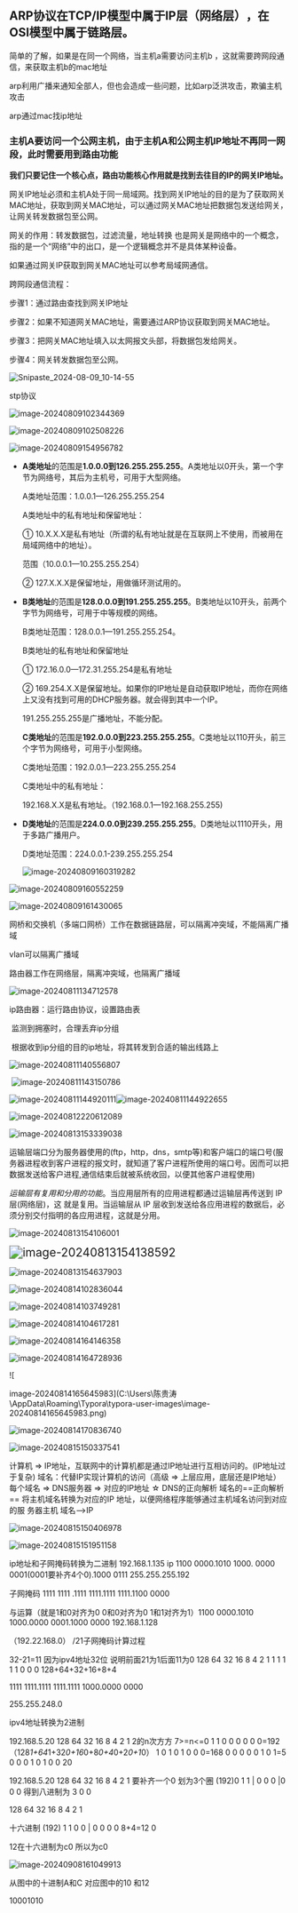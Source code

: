 ## **ARP协议在TCP/IP模型中属于IP层（‌网络层）‌，‌在OSI模型中属于链路层。‌**



简单的了解，如果是在同一个网络，当主机a需要访问主机b ，这就需要跨网段通信，来获取主机b的mac地址

arp利用广播来通知全部人，但也会造成一些问题，比如arp泛洪攻击，欺骗主机攻击

arp通过mac找ip地址



### **主机A要访问一个公网主机，由于主机A和公网主机IP地址不再同一网段，此时需要用到路由功能**

**我们只要记住一个核心点，路由功能核心作用就是找到去往目的IP的网关IP地址。**

网关IP地址必须和主机A处于同一局域网。找到网关IP地址的目的是为了获取网关MAC地址，获取到网关MAC地址，可以通过网关MAC地址把数据包发送给网关，让网关转发数据包至公网。

网关的作用：转发数据包，过滤流量，地址转换 也是网关是网络中的一个概念，指的是一个“网络”中的出口，是一个逻辑概念并不是具体某种设备。

如果通过网关IP获取到网关MAC地址可以参考局域网通信。

跨网段通信流程：

步骤1：通过路由查找到网关IP地址

步骤2：如果不知道网关MAC地址，需要通过ARP协议获取到网关MAC地址。

步骤3：把网关MAC地址填入以太网报文头部，将数据包发给网关。

步骤4：网关转发数据包至公网。

![Snipaste_2024-08-09_10-14-55](C:\Users\陈贵涛\Pictures\Screenshots\Snipaste_2024-08-09_10-14-55.png)

stp协议

![image-20240809102344369](C:\Users\陈贵涛\AppData\Roaming\Typora\typora-user-images\image-20240809102344369.png)



![image-20240809102508226](C:\Users\陈贵涛\AppData\Roaming\Typora\typora-user-images\image-20240809102508226.png)

![image-20240809154956782](C:\Users\陈贵涛\AppData\Roaming\Typora\typora-user-images\image-20240809154956782.png)

- **A类地址**的范围是**1.0.0.0到126.255.255.255**。‌A类地址以0开头，‌第一个字节为网络号，‌其后为主机号，‌可用于大型网络。‌

  A类地址范围：1.0.0.1—126.255.255.254

  A类地址中的私有地址和保留地址：

  ① 10.X.X.X是私有地址（所谓的私有地址就是在互联网上不使用，而被用在局域网络中的地址）。

  范围（10.0.0.1—10.255.255.254）

  ② 127.X.X.X是保留地址，用做循环测试用的。

- **B类地址**的范围是**128.0.0.0到191.255.255.255**。‌B类地址以10开头，‌前两个字节为网络号，‌可用于中等规模的网络。‌

  B类地址范围：128.0.0.1—191.255.255.254。

  

  

  B类地址的私有地址和保留地址

  ① 172.16.0.0—172.31.255.254是私有地址

  ② 169.254.X.X是保留地址。如果你的IP地址是自动获取IP地址，而你在网络上又没有找到可用的DHCP服务器。就会得到其中一个IP。

  191.255.255.255是广播地址，不能分配。

  **C类地址**的范围是**192.0.0.0到223.255.255.255**。‌C类地址以110开头，‌前三个字节为网络号，‌可用于小型网络。‌

  C类地址范围：192.0.0.1—223.255.255.254

  C类地址中的私有地址：

  192.168.X.X是私有地址。（192.168.0.1—192.168.255.255)

- **D类地址**的范围是**224.0.0.0到239.255.255.255**。‌D类地址以1110开头，‌用于多路广播用户。‌

  D类地址范围：224.0.0.1-239.255.255.254

  ![image-20240809160319282](C:\Users\陈贵涛\AppData\Roaming\Typora\typora-user-images\image-20240809160319282.png)

![image-20240809160552259](C:\Users\陈贵涛\AppData\Roaming\Typora\typora-user-images\image-20240809160552259.png)

![image-20240809161430065](C:\Users\陈贵涛\AppData\Roaming\Typora\typora-user-images\image-20240809161430065.png)

网桥和交换机（多端口网桥）工作在数据链路层，可以隔离冲突域，不能隔离广播域

vlan可以隔离广播域

路由器工作在网络层，隔离冲突域，也隔离广播域

![image-20240811134712578](C:\Users\陈贵涛\AppData\Roaming\Typora\typora-user-images\image-20240811134712578.png)

ip路由器：运行路由协议，设置路由表 

​                   监测到拥塞时，合理丢弃ip分组

​                   根据收到ip分组的目的ip地址，将其转发到合适的输出线路上

![image-20240811140556807](C:\Users\陈贵涛\AppData\Roaming\Typora\typora-user-images\image-20240811140556807.png)

​                                  ![image-20240811143150786](C:\Users\陈贵涛\AppData\Roaming\Typora\typora-user-images\image-20240811143150786.png)

![image-20240811144920111](C:\Users\陈贵涛\AppData\Roaming\Typora\typora-user-images\image-20240811144920111.png)![image-20240811144922655](C:\Users\陈贵涛\AppData\Roaming\Typora\typora-user-images\image-20240811144922655.png)

![image-20240812220612089](C:\Users\陈贵涛\AppData\Roaming\Typora\typora-user-images\image-20240812220612089.png)

![image-20240813153339038](C:\Users\陈贵涛\AppData\Roaming\Typora\typora-user-images\image-20240813153339038.png)

运输层端口分为服务器使用的(ftp，http，dns，smtp等)和客户端口的端口号(服务器进程收到客户进程的报文时，就知道了客户进程所使用的端口号。因而可以把数据发送给客户进程,通信结束后就被系统收回，以便其他客户进程使用)

*运输层有复用和分用的功能*。当应用层所有的应用进程都通过运输层再传送到 IP 层(网络层)，这	就是复用。当运输层从 IP 层收到发送给各应用进程的数据后，必须分别交付指明的各应用进程，这就是分用。

![image-20240813154106001](C:\Users\陈贵涛\AppData\Roaming\Typora\typora-user-images\image-20240813154106001.png)

<img src="C:\Users\陈贵涛\AppData\Roaming\Typora\typora-user-images\image-20240813154138592.png" alt="image-20240813154138592" style="zoom: 150%;" />

![image-20240813154637903](C:\Users\陈贵涛\AppData\Roaming\Typora\typora-user-images\image-20240813154637903.png)

![image-20240814102836044](C:\Users\陈贵涛\AppData\Roaming\Typora\typora-user-images\image-20240814102836044.png)

![image-20240814103749281](C:\Users\陈贵涛\AppData\Roaming\Typora\typora-user-images\image-20240814103749281.png)

![image-20240814104617281](C:\Users\陈贵涛\AppData\Roaming\Typora\typora-user-images\image-20240814104617281.png)

![image-20240814164146358](C:\Users\陈贵涛\AppData\Roaming\Typora\typora-user-images\image-20240814164146358.png)

![image-20240814164728936](C:\Users\陈贵涛\AppData\Roaming\Typora\typora-user-images\image-20240814164728936.png)		

![

image-20240814165645983](C:\Users\陈贵涛\AppData\Roaming\Typora\typora-user-images\image-20240814165645983.png)

![image-20240814170836740](C:\Users\陈贵涛\AppData\Roaming\Typora\typora-user-images\image-20240814170836740.png)

![image-20240815150337541](C:\Users\陈贵涛\AppData\Roaming\Typora\typora-user-images\image-20240815150337541.png)

计算机 => IP地址，互联⽹中的计算机都是通过IP地址进⾏互相访问的。(IP地址过
于复杂)
域名：代替IP实现计算机的访问（⾼级 => 上层应⽤，底层还是IP地址）
每个域名 => DNS服务器 => 对应的IP地址
☆ DNS的正向解析
域名的==正向解析==
将主机域名转换为对应的IP 地址，以便⽹络程序能够通过主机域名访问到对应的服
务器主机
域名——>IP

![image-20240815150406978](C:\Users\陈贵涛\AppData\Roaming\Typora\typora-user-images\image-20240815150406978.png)

![image-20240815151951158](C:\Users\陈贵涛\AppData\Roaming\Typora\typora-user-images\image-20240815151951158.png)  

ip地址和子网掩码转换为二进制
192.168.1.135
ip 1100 0000.1010 1000. 0000 0001(0001要补齐4个0).1000 0111
255.255.255.192

子网掩码 1111 1111 .1111 1111.1111 1111.1100 0000
	
与运算（就是1和0对齐为0 0和0对齐为0 1和1对齐为1）1100 0000.1010 1000.0000 0001.1000 0000
192.168.1.128



（192.22.168.0） /21子网掩码计算过程

32-21=11
因为ipv4地址32位
说明前面21为1后面11为0
128 64  32 16  8  4  2  1
1     1     1   1  1  0   0  0
128+64+32+16+8+4

1111 1111.1111 1111.1111 1000.0000 0000

255.255.248.0

ipv4地址转换为2进制

192.168.5.20
128 64 32 16 8  4   2  1 2的n次方方   7>=n<=0
 1    1    0   0  0   0   0  0=192（128*1+64*1+32*0+16*0+8*0+4*0+2*0+1*0）
  1    0   1   0  1   0   0   0=168
   0   0    0   0  0   1   0   1=5
   0    0   0   1   0  1    0  0 20  

192.168.5.20
128 64 32 16  8  4  2  1
要补齐一个0 划为3个圈
(192)0  1   1   |  0   0   0  |0  0  0
   得到八进制为 3 0 0



128 64 32 16 8 4 2 1

十六进制
(192) 1   1     0   0 |   0  0  0  0
  8+4=12                0

  12在十六进制为c0
  所以为c0

![image-20240908161049913](C:\Users\陈贵涛\AppData\Roaming\Typora\typora-user-images\image-20240908161049913.png)



从图中的十进制A和C 对应图中的10 和12

10001010



